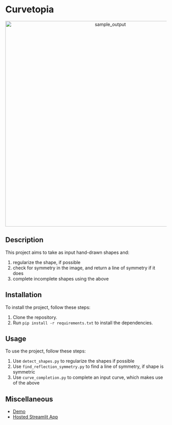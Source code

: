 # Curvetopia

<div align="center">
  <img width="640" alt="sample_output" src="https://github.com/gurveervirk/adobe-gensolve-2024/blob/main/misc-outputs/curvetopia.png">
</div>

## Description

This project aims to take as input hand-drawn shapes and:

1. regularize the shape, if possible
2. check for symmetry in the image, and return a line of symmetry if it does
3. complete incomplete shapes using the above

## Installation

To install the project, follow these steps:

1. Clone the repository.
2. Run `pip install -r requirements.txt` to install the dependencies.

## Usage

To use the project, follow these steps:

1. Use `detect_shapes.py` to regularize the shapes if possible
2. Use `find_reflection_symmetry.py` to find a line of symmetry, if shape is symmetric
3. Use `curve_completion.py` to complete an input curve, which makes use of the above

## Miscellaneous

- [Demo](https://youtu.be/YcmWPHTnhBQ)
- [Hosted Streamlit App](https://curvetopia-adobe.streamlit.app/)